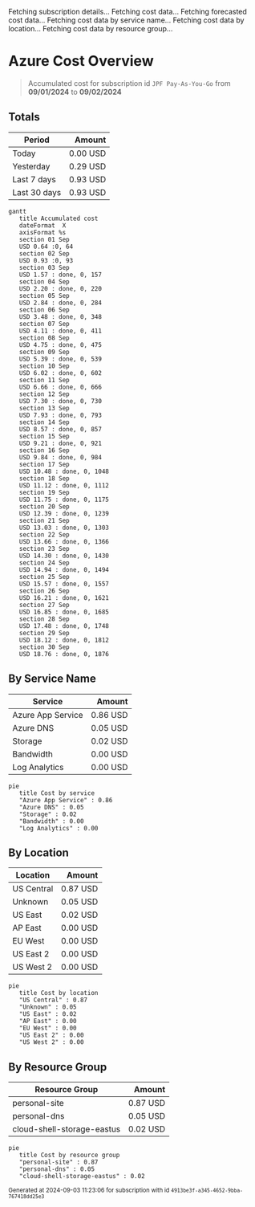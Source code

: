 Fetching subscription details...
Fetching cost data...
Fetching forecasted cost data...
Fetching cost data by service name...
Fetching cost data by location...
Fetching cost data by resource group...
# Azure Cost Overview

> Accumulated cost for subscription id `JPF Pay-As-You-Go` from **09/01/2024** to **09/02/2024**

## Totals

|Period|Amount|
|---|---:|
|Today|0.00 USD|
|Yesterday|0.29 USD|
|Last 7 days|0.93 USD|
|Last 30 days|0.93 USD|

```mermaid
gantt
   title Accumulated cost
   dateFormat  X
   axisFormat %s
   section 01 Sep
   USD 0.64 :0, 64
   section 02 Sep
   USD 0.93 :0, 93
   section 03 Sep
   USD 1.57 : done, 0, 157
   section 04 Sep
   USD 2.20 : done, 0, 220
   section 05 Sep
   USD 2.84 : done, 0, 284
   section 06 Sep
   USD 3.48 : done, 0, 348
   section 07 Sep
   USD 4.11 : done, 0, 411
   section 08 Sep
   USD 4.75 : done, 0, 475
   section 09 Sep
   USD 5.39 : done, 0, 539
   section 10 Sep
   USD 6.02 : done, 0, 602
   section 11 Sep
   USD 6.66 : done, 0, 666
   section 12 Sep
   USD 7.30 : done, 0, 730
   section 13 Sep
   USD 7.93 : done, 0, 793
   section 14 Sep
   USD 8.57 : done, 0, 857
   section 15 Sep
   USD 9.21 : done, 0, 921
   section 16 Sep
   USD 9.84 : done, 0, 984
   section 17 Sep
   USD 10.48 : done, 0, 1048
   section 18 Sep
   USD 11.12 : done, 0, 1112
   section 19 Sep
   USD 11.75 : done, 0, 1175
   section 20 Sep
   USD 12.39 : done, 0, 1239
   section 21 Sep
   USD 13.03 : done, 0, 1303
   section 22 Sep
   USD 13.66 : done, 0, 1366
   section 23 Sep
   USD 14.30 : done, 0, 1430
   section 24 Sep
   USD 14.94 : done, 0, 1494
   section 25 Sep
   USD 15.57 : done, 0, 1557
   section 26 Sep
   USD 16.21 : done, 0, 1621
   section 27 Sep
   USD 16.85 : done, 0, 1685
   section 28 Sep
   USD 17.48 : done, 0, 1748
   section 29 Sep
   USD 18.12 : done, 0, 1812
   section 30 Sep
   USD 18.76 : done, 0, 1876
```

## By Service Name

|Service|Amount|
|---|---:|
|Azure App Service|0.86 USD|
|Azure DNS|0.05 USD|
|Storage|0.02 USD|
|Bandwidth|0.00 USD|
|Log Analytics|0.00 USD|

```mermaid
pie
   title Cost by service
   "Azure App Service" : 0.86
   "Azure DNS" : 0.05
   "Storage" : 0.02
   "Bandwidth" : 0.00
   "Log Analytics" : 0.00
```

## By Location

|Location|Amount|
|---|---:|
|US Central|0.87 USD|
|Unknown|0.05 USD|
|US East|0.02 USD|
|AP East|0.00 USD|
|EU West|0.00 USD|
|US East 2|0.00 USD|
|US West 2|0.00 USD|

```mermaid
pie
   title Cost by location
   "US Central" : 0.87
   "Unknown" : 0.05
   "US East" : 0.02
   "AP East" : 0.00
   "EU West" : 0.00
   "US East 2" : 0.00
   "US West 2" : 0.00
```

## By Resource Group

|Resource Group|Amount|
|---|---:|
|personal-site|0.87 USD|
|personal-dns|0.05 USD|
|cloud-shell-storage-eastus|0.02 USD|

```mermaid
pie
   title Cost by resource group
   "personal-site" : 0.87
   "personal-dns" : 0.05
   "cloud-shell-storage-eastus" : 0.02
```

<sup>Generated at 2024-09-03 11:23:06 for subscription with id `4913be3f-a345-4652-9bba-767418dd25e3`</sup>
